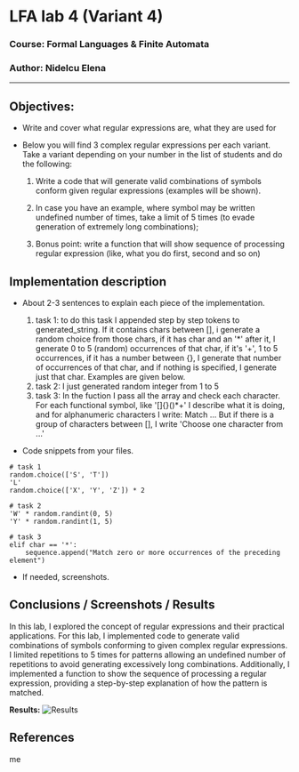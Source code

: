 # LFA lab 4  (Variant 4)

### Course: Formal Languages & Finite Automata
### Author: Nidelcu Elena

----


## Objectives:
* Write and cover what regular expressions are, what they are used for

* Below you will find 3 complex regular expressions per each variant. Take a variant depending on your number in the list of students and do the following:

    1.  Write a code that will generate valid combinations of symbols conform given regular expressions (examples will be shown).

    2. In case you have an example, where symbol may be written undefined number of times, take a limit of 5 times (to evade generation of extremely long combinations);

    3. Bonus point: write a function that will show sequence of processing regular expression (like, what you do first, second and so on)

## Implementation description

* About 2-3 sentences to explain each piece of the implementation.
  1.  task 1:
  to do this task I appended step by step tokens to generated_string. If it contains chars between [], i generate a random choice from those chars, if it has char and an '*' after it, I generate 0 to 5 (random) occurrences of that char, if it's '+', 1 to 5 occurrences, if it has a number between {}, I generate that number of occurrences of that char, and if nothing is specified, I generate just that char. Examples are given below.
  2. task 2:
  I just generated random integer from 1 to 5
  3. task 3:
  In the fuction I pass all the array and check each character. For each functional symbol, like '[]{}()*+' I describe what it is doing, and for alphanumeric characters I write: Match ... But if there is a group of characters between [], I write 'Choose one character from ...'

* Code snippets from your files.

```
# task 1
random.choice(['S', 'T'])
'L'
random.choice(['X', 'Y', 'Z']) * 2

```
```
# task 2
'W' * random.randint(0, 5)
'Y' * random.randint(1, 5)
```
```
# task 3
elif char == '*':
    sequence.append("Match zero or more occurrences of the preceding element")
```

* If needed, screenshots.

## Conclusions / Screenshots / Results
In this lab, I explored the concept of regular expressions and their practical applications. For this lab, I implemented code to generate valid combinations of symbols conforming to given complex regular expressions. I limited repetitions to 5 times for patterns allowing an undefined number of repetitions to avoid generating excessively long combinations. Additionally, I implemented a function to show the sequence of processing a regular expression, providing a step-by-step explanation of how the pattern is matched.

**Results:**
![Results](E:\GIT-LFA\LFA\lab1\lab4.png)

## References
me